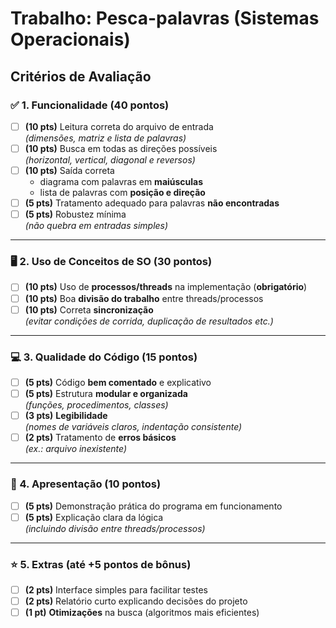 # Trabalho: Pesca-palavras (Sistemas Operacionais)

##  Critérios de Avaliação

### ✅ 1. Funcionalidade (40 pontos)
- [ ] **(10 pts)** Leitura correta do arquivo de entrada  
  _(dimensões, matriz e lista de palavras)_
- [ ] **(10 pts)** Busca em todas as direções possíveis  
  _(horizontal, vertical, diagonal e reversos)_
- [ ] **(10 pts)** Saída correta
    - diagrama com palavras em **maiúsculas**
    - lista de palavras com **posição e direção**
- [ ] **(5 pts)** Tratamento adequado para palavras **não encontradas**
- [ ] **(5 pts)** Robustez mínima  
  _(não quebra em entradas simples)_

---

### 🖥️ 2. Uso de Conceitos de SO (30 pontos)
- [ ] **(10 pts)** Uso de **processos/threads** na implementação (**obrigatório**)
- [ ] **(10 pts)** Boa **divisão do trabalho** entre threads/processos
- [ ] **(10 pts)** Correta **sincronização**  
  _(evitar condições de corrida, duplicação de resultados etc.)_

---

### 💻 3. Qualidade do Código (15 pontos)
- [ ] **(5 pts)** Código **bem comentado** e explicativo
- [ ] **(5 pts)** Estrutura **modular e organizada**  
  _(funções, procedimentos, classes)_
- [ ] **(3 pts)** **Legibilidade**  
  _(nomes de variáveis claros, indentação consistente)_
- [ ] **(2 pts)** Tratamento de **erros básicos**  
  _(ex.: arquivo inexistente)_

---

### 🎤 4. Apresentação (10 pontos)
- [ ] **(5 pts)** Demonstração prática do programa em funcionamento
- [ ] **(5 pts)** Explicação clara da lógica  
  _(incluindo divisão entre threads/processos)_

---

### ⭐ 5. Extras (até +5 pontos de bônus)
- [ ] **(2 pts)** Interface simples para facilitar testes
- [ ] **(2 pts)** Relatório curto explicando decisões do projeto
- [ ] **(1 pt)** **Otimizações** na busca (algoritmos mais eficientes)  
